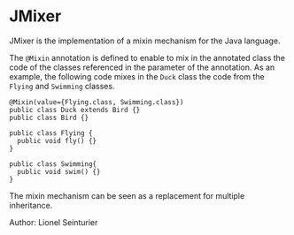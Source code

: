 JMixer
======

JMixer is the implementation of a mixin mechanism for the Java language.

The `@Mixin` annotation is defined to enable to mix in the annotated class the
code of the classes referenced in the parameter of the annotation. As an
example, the following code mixes in the `Duck` class the code from the
`Flying` and `Swimming` classes.

```
@Mixin(value={Flying.class, Swimming.class})
public class Duck extends Bird {}
public class Bird {}

public class Flying {
  public void fly() {}
}

public class Swimming{
  public void swim() {}
}
```

The mixin mechanism can be seen as a replacement for multiple inheritance.

Author: Lionel Seinturier
